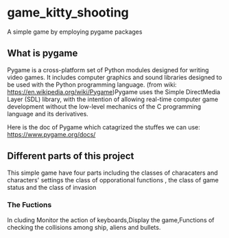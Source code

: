# game_kitty_shooting
A simple game by employing pygame packages 
## What is pygame 
Pygame is a cross-platform set of Python modules designed for writing video games. It includes computer graphics and sound libraries designed to be used with the Python programming language. (from wiki: https://en.wikipedia.org/wiki/Pygame)Pygame uses the Simple DirectMedia Layer (SDL) library, with the intention of allowing real-time computer game development without the low-level mechanics of the C programming language and its derivatives.

Here is the doc of Pygame which catagrized the stuffes we can use: https://www.pygame.org/docs/ 

## Different parts of this project
This simple game have four parts including the classes of characaters and characters' settings
the class of opporational functions , the class of game status and the class of invasion 

### The Fuctions 
In cluding Monitor the action of keyboards,Display the game,Functions of checking the collisions among ship, aliens and bullets.
